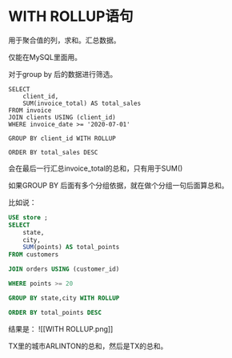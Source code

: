 # WITH ROLLUP语句
用于聚合值的列，求和。汇总数据。

仅能在MySQL里面用。

对于group by 后的数据进行筛选。

```MySQL
SELECT
	client_id,
    SUM(invoice_total) AS total_sales
FROM invoice
JOIN clients USING (client_id)
WHERE invoice_date >= '2020-07-01'

GROUP BY client_id WITH ROLLUP

ORDER BY total_sales DESC
```

会在最后一行汇总invoice_total的总和，只有用于SUM()

如果GROUP BY 后面有多个分组依据，就在做个分组一句后面算总和。

比如说：
```sql
USE store ;
SELECT
	state,
    city,
    SUM(points) AS total_points
FROM customers

JOIN orders USING (customer_id)

WHERE points >= 20

GROUP BY state,city WITH ROLLUP

ORDER BY total_points DESC
```

结果是：
![[WITH ROLLUP.png]]


TX里的城市ARLINTON的总和，然后是TX的总和。